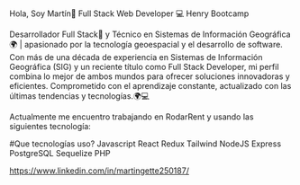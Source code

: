 Hola, Soy Martín👋
Full Stack Web Developer 💻
Henry Bootcamp

Desarrollador Full Stack🚀 y Técnico en Sistemas de Información Geográfica🌍 |  apasionado por la tecnología geoespacial y el desarrollo de software. Con más de una década de experiencia en Sistemas de Información Geográfica (SIG) y un reciente título como Full Stack Developer, mi perfil combina lo mejor de ambos mundos para ofrecer soluciones innovadoras y eficientes. Comprometido con el aprendizaje constante, actualizado con las últimas tendencias y tecnologías.🌍💻

Actualmente me encuentro trabajando en RodarRent y usando las siguientes tecnología:

#Que tecnologías uso?
Javascript
React
Redux
Tailwind
NodeJS
Express
PostgreSQL
Sequelize
PHP

https://www.linkedin.com/in/martingette250187/


